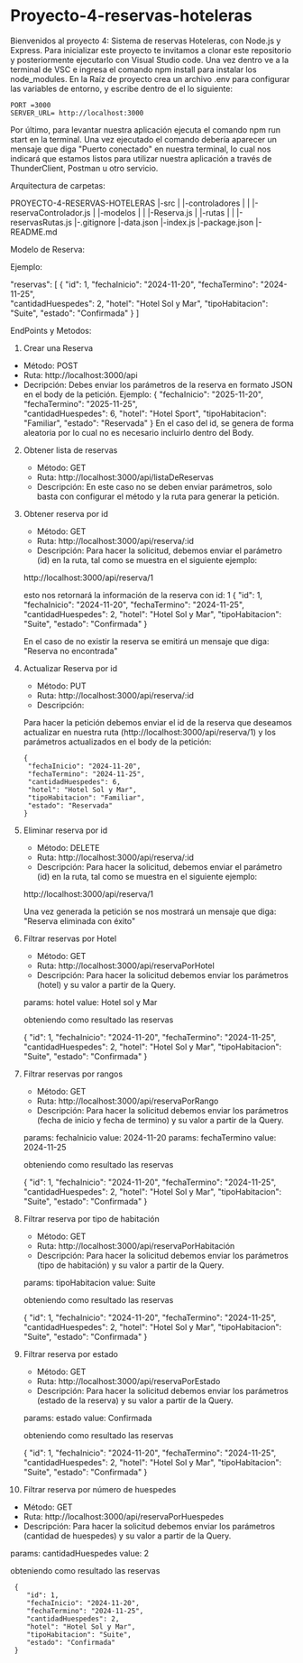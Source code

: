 # Proyecto-4-reservas-hoteleras

Bienvenidos al proyecto 4: Sistema de reservas Hoteleras, con Node.js y Express.
Para inicializar este proyecto te invitamos a clonar este repositorio y posteriormente ejecutarlo con Visual Studio code.
Una vez dentro ve a la terminal  de VSC e ingresa el comando npm install para instalar los node_modules.
En la Raíz de proyecto crea un archivo .env para configurar las variables de entorno, y escribe dentro de el lo siguiente:

    PORT =3000
    SERVER_URL= http://localhost:3000

Por último, para levantar nuestra aplicación ejecuta el comando npm run start en la terminal. Una vez ejecutado el comando debería aparecer un mensaje que diga "Puerto conectado" en nuestra terminal, lo cual nos indicará que estamos listos para utilizar nuestra aplicación a través de ThunderClient, Postman u otro servicio.

Arquitectura de carpetas:

PROYECTO-4-RESERVAS-HOTELERAS
  |-src
  |   |-controladores
  |   |  |-reservaControlador.js
  |   |-modelos
  |   |  |-Reserva.js
  |   |-rutas
  |   |  |-reservasRutas.js
  |-.gitignore
  |-data.json
  |-index.js
  |-package.json
  |-README.md


Modelo de Reserva:

Ejemplo: 

"reservas": [
    {
     "id": 1,
     "fechaInicio": "2024-11-20",
     "fechaTermino": "2024-11-25",          
     "cantidadHuespedes": 2,
     "hotel": "Hotel Sol y Mar",
     "tipoHabitacion": "Suite",
     "estado": "Confirmada"
    }
]

EndPoints y Metodos:

 1. Crear una Reserva 
   - Método: POST
   - Ruta: http://localhost:3000/api
   - Decripción:
     Debes enviar los parámetros de la reserva en formato JSON en el body de la petición. Ejemplo:
      { 
       "fechaInicio": "2025-11-20",
       "fechaTermino": "2025-11-25",          
       "cantidadHuespedes": 6,
       "hotel": "Hotel Sport",
       "tipoHabitacion": "Familiar",
       "estado": "Reservada"
      } 
    En el caso del id, se genera de forma aleatoria por lo cual no es necesario incluirlo dentro del Body.

2. Obtener lista de reservas
   - Método: GET
   - Ruta: http://localhost:3000/api/listaDeReservas
   - Descripción: 
     En este caso no se deben  enviar parámetros, solo basta con configurar el método y la ruta para generar la petición.

3. Obtener reserva por id
   - Método: GET
   - Ruta: http://localhost:3000/api/reserva/:id
   - Descripción:
   Para hacer la solicitud, debemos enviar el parámetro (id) en la ruta, tal como se muestra en el siguiente ejemplo: 
   
   http://localhost:3000/api/reserva/1

   esto nos retornará la información de la reserva con id: 1
      {
        "id": 1,
        "fechaInicio": "2024-11-20",
        "fechaTermino": "2024-11-25",          
        "cantidadHuespedes": 2,
        "hotel": "Hotel Sol y Mar",
        "tipoHabitacion": "Suite",
        "estado": "Confirmada"
      }
    
    En el caso de no existir la reserva se emitirá un mensaje que diga: "Reserva no encontrada"

4. Actualizar Reserva por id
   - Método: PUT
   - Ruta: http://localhost:3000/api/reserva/:id
   - Descripción:

   Para hacer la petición debemos enviar el id de la reserva que deseamos actualizar en nuestra ruta (http://localhost:3000/api/reserva/1) y los parámetros actualizados en el body de la petición:

       { 
        "fechaInicio": "2024-11-20",
        "fechaTermino": "2024-11-25",          
        "cantidadHuespedes": 6,
        "hotel": "Hotel Sol y Mar",
        "tipoHabitacion": "Familiar",
        "estado": "Reservada"
       } 

5. Eliminar reserva por id
   - Método: DELETE
   - Ruta: http://localhost:3000/api/reserva/:id
   - Descripción:
   Para hacer la solicitud, debemos enviar el parámetro (id) en la ruta, tal como se muestra en el siguiente ejemplo: 
   
   http://localhost:3000/api/reserva/1

   Una vez generada la petición se nos mostrará un mensaje que diga: "Reserva eliminada con éxito"

6. Filtrar reservas por Hotel
   - Método: GET
   - Ruta: http://localhost:3000/api/reservaPorHotel
   - Descripción: 
   Para hacer la solicitud debemos enviar los parámetros (hotel) y su valor a partir de la Query. 

   params: hotel      value: Hotel sol y Mar 
   
   obteniendo como resultado las reservas 
   
     {
        "id": 1,
        "fechaInicio": "2024-11-20",
        "fechaTermino": "2024-11-25",          
        "cantidadHuespedes": 2,
        "hotel": "Hotel Sol y Mar",
        "tipoHabitacion": "Suite",
        "estado": "Confirmada"
     }

7. Filtrar reservas por rangos
   - Método: GET
   - Ruta: http://localhost:3000/api/reservaPorRango
   - Descripción: 
   Para hacer la solicitud debemos enviar los parámetros (fecha de inicio y fecha de termino) y su valor a partir de la Query. 

   params: fechaInicio      value: 2024-11-20
   params: fechaTermino     value: 2024-11-25
   
   obteniendo como resultado las reservas 
   
     {
        "id": 1,
        "fechaInicio": "2024-11-20",
        "fechaTermino": "2024-11-25",          
        "cantidadHuespedes": 2,
        "hotel": "Hotel Sol y Mar",
        "tipoHabitacion": "Suite",
        "estado": "Confirmada"
     }

8. Filtrar reserva por tipo de habitación
   - Método: GET
   - Ruta: http://localhost:3000/api/reservaPorHabitación
   - Descripción: 
   Para hacer la solicitud debemos enviar los parámetros (tipo de habitación) y su valor a partir de la Query. 

   params: tipoHabitacion      value: Suite
   
   obteniendo como resultado las reservas 
   
     {
        "id": 1,
        "fechaInicio": "2024-11-20",
        "fechaTermino": "2024-11-25",          
        "cantidadHuespedes": 2,
        "hotel": "Hotel Sol y Mar",
        "tipoHabitacion": "Suite",
        "estado": "Confirmada"
     }

9. Filtrar reserva por estado
   - Método: GET
   - Ruta: http://localhost:3000/api/reservaPorEstado
   - Descripción: 
   Para hacer la solicitud debemos enviar los parámetros (estado de la reserva) y su valor a partir de la Query. 

   params: estado      value: Confirmada
   
   obteniendo como resultado las reservas 
   
     {
        "id": 1,
        "fechaInicio": "2024-11-20",
        "fechaTermino": "2024-11-25",          
        "cantidadHuespedes": 2,
        "hotel": "Hotel Sol y Mar",
        "tipoHabitacion": "Suite",
        "estado": "Confirmada"
     }

10. Filtrar reserva por número de huespedes
   - Método: GET
   - Ruta: http://localhost:3000/api/reservaPorHuespedes
   - Descripción: 
   Para hacer la solicitud debemos enviar los parámetros (cantidad de huespedes) y su valor a partir de la Query. 

   params: cantidadHuespedes      value: 2
   
   obteniendo como resultado las reservas 
   
     {
        "id": 1,
        "fechaInicio": "2024-11-20",
        "fechaTermino": "2024-11-25",          
        "cantidadHuespedes": 2,
        "hotel": "Hotel Sol y Mar",
        "tipoHabitacion": "Suite",
        "estado": "Confirmada"
     }